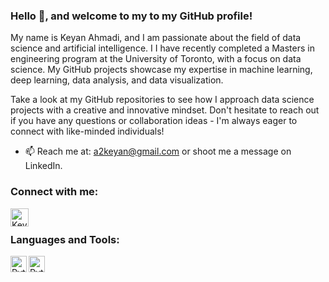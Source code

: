### Hello 👋, and welcome to my to my GitHub profile! 
My name is Keyan Ahmadi, and I am passionate about the field of data science and artificial intelligence. I  I have recently completed a Masters in engineering program at the University of Toronto, with a focus on data science. My GitHub projects showcase my expertise in machine learning, deep learning, data analysis, and data visualization.

Take a look at my GitHub repositories to see how I approach data science projects with a creative and innovative mindset. Don't hesitate to reach out if you have any questions or collaboration ideas - I'm always eager to connect with like-minded individuals!

- 📫 Reach me at: a2keyan@gmail.com or shoot me a message on LinkedIn.


### Connect with me: 
[<img align="left" alt="Keyan | LinkedIn" width="29px" src="https://cdn-icons-png.flaticon.com/512/3992/3992606.png" />][linkedin]

[linkedin]: https://www.linkedin.com/in/keyan-ahmadi-98823b1a7

<br />

### Languages and Tools:
<img align="left"  alt="Python" width="26px" src="https://user-images.githubusercontent.com/102554466/225439015-fb6e5afb-6776-4c19-ad54-8237f4e28307.png" >
<img align="left"  alt="Python" width="26px" src="https://cms.databricks.com/sites/default/files/inline-images/pyspark-image.png" >








<!--
**K2Ahmadi/K2Ahmadi** is a ✨ _special_ ✨ repository because its `README.md` (this file) appears on your GitHub profile.

Here are some ideas to get you started:

- 🔭 I’m currently working on ...
- 🌱 I’m currently learning ...
- 👯 I’m looking to collaborate on ...
- 🤔 I’m looking for help with ...
- 💬 Ask me about ...
- 📫 How to reach me: ...
- 😄 Pronouns: ...
- ⚡ Fun fact: ...
-->
